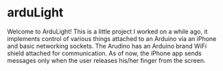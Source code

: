 arduLight
=========
Welcome to ArduLight!  This is a little project I worked on a while ago, it implements control of various things attached to an Arduino via an iPhone and basic networking sockets.  The Arudino has an Arduino brand WiFi shield attached for communication.  As of now, the iPhone app sends messages only when the user releases his/her finger from the screen.
